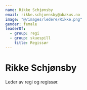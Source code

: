 ```yaml
---
name: Rikke Schjønsby
email: rikke.schjoensby@abakus.no
image: "@/images/ledere/Rikke.png"
gender: female
leaderOf:
  - group: regi
  - group: skuespill
    title: Regissør
---
```


# Rikke Schjønsby

Leder av regi og regissør.
